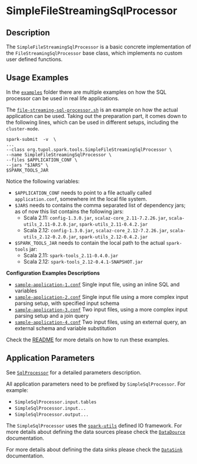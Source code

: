 # SimpleFileStreamingSqlProcessor


## Description

The `SimpleFileStreamingSqlProcessor` is a basic concrete implementation of the 
`FileStreamingSqlProcessor` base class, which implements no custom user defined functions.


## Usage Examples

In the [`examples`](examples/file-streaming-sql-processor) folder there are multiple examples on how the SQL processor can be used in
real life applications.

The [`file-streaming-sql-processor.sh`](examples/file-streaming-sql-processor/file-streaming-sql-processor.sh) is an example on how the actual application can be used.
Taking out the preparation part, it comes down to the following lines, which can be used in different setups, including
the `cluster-mode`.

```
spark-submit  -v  \
...
--class org.tupol.spark.tools.SimpleFileStreamingSqlProcessor \
--name SimpleFileStreamingSqlProcessor \
--files $APPLICATION_CONF \
--jars "$JARS" \
$SPARK_TOOLS_JAR
```

Notice the following variables:
- `$APPLICATION_CONF` needs to point to a file actually called `application.conf`, somewhere int the local file system.
- `$JARS` needs to contains the comma separated list of dependency jars; as of now this list contains the following jars:
  - Scala 2.11: `config-1.3.0.jar`, `scalaz-core_2.11-7.2.26.jar`, `scala-utils_2.11-0.2.0.jar`, `spark-utils_2.11-0.4.2.jar`
  - Scala 2.12:  `config-1.3.0.jar`, `scalaz-core_2.12-7.2.26.jar`, `scala-utils_2.12-0.2.0.jar`, `spark-utils_2.12-0.4.2.jar`
- `$SPARK_TOOLS_JAR` needs to contain the local path to the actual `spark-tools` jar:
  - Scala 2.11: `spark-tools_2.11-0.4.0.jar`
  - Scala 2.12: `spark-tools_2.12-0.4.1-SNAPSHOT.jar`

**Configuration Examples Descriptions**

- [`sample-application-1.conf`](examples/file-streaming-sql-processor/sample-application-1.conf)
Single input file, using an inline SQL and variables
- [`sample-application-2.conf`](examples/file-streaming-sql-processor/sample-application-2.conf)
Single input file using a more complex input parsing setup, with specified input schema
- [`sample-application-3.conf`](examples/file-streaming-sql-processor/sample-application-3.conf)
Two input files, using a more complex input parsing setup and a join query
- [`sample-application-4.conf`](examples/file-streaming-sql-processor/sample-application-4.conf)
Two input files, using an external query, an external schema and variable substitution

Check the [README](examples/file-streaming-sql-processor/README.md) for more details on how to run
these examples.


## Application Parameters

See [`SqlProcessor`](file-streaming-sql-processor.md#configuration-parameters) for a detailed parameters description.

All application parameters need to be prefixed by `SimpleSqlProcessor`.
For example:
- `SimpleSqlProcessor.input.tables`
- `SimpleSqlProcessor.input...`
- `SimpleSqlProcessor.output...`

The `SimpleSqlProcessor` uses the [`spark-utils`](https://github.com/tupol/spark-utils/) defined IO framework.
For more details about defining the data sources please check the
[`DataDource`](https://github.com/tupol/spark-utils/blob/master/docs/data-source.md) documentation.

For more details about defining the data sinks please check the
[`DataSink`](https://github.com/tupol/spark-utils/blob/master/docs/data-sink.md) documentation.
